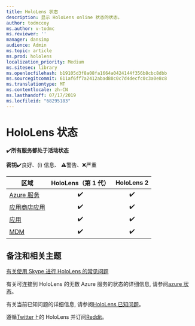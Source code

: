 ```yaml
---
title: HoloLens 状态
description: 显示 HoloLens online 状态的状态。
author: todmccoy
ms.author: v-todmc
ms.reviewer: ''
manager: dansimp
audience: Admin
ms.topic: article
ms.prod: hololens
localization_priority: Medium
ms.sitesec: library
ms.openlocfilehash: b19105d3f8a08fa1664a0424144f356b8cbc8dbb
ms.sourcegitcommit: 611af6ff7a2412abad80c0c7d4decfc0c3a0e8c8
ms.translationtype: MT
ms.contentlocale: zh-CN
ms.lasthandoff: 07/17/2019
ms.locfileid: "68295183"
---
```

# <a name="hololens-status"></a>HoloLens 状态

✔️**所有服务都处于活动状态**

**密钥**✔️良好、(i) 信息、 ⚠警告、❌严重 

区域|HoloLens（第 1 代）|HoloLens 2
----|:----:|:----:
[Azure 服务](https://status.azure.com/en-us/status)|✔️|✔️
[应用商店应用](https://www.microsoft.com/en-us/store/collections/hlgettingstarted/hololens)|✔️|✔️
[应用](https://www.microsoft.com/en-us/hololens/apps)|✔️|✔️
[MDM](https://docs.microsoft.com/en-us/hololens/hololens-enroll-mdm)|✔️|✔️



## <a name="notes-and-related-topics"></a>备注和相关主题

[有关使用 Skype 进行 HoloLens 的常见问题](https://support.skype.com/en/faq/FA34641/frequently-asked-questions-about-using-skype-for-hololens)

有关可连接到 HoloLens 的无数 Azure 服务的状态的详细信息, 请参阅[azure 状态](https://azure.microsoft.com/en-us/status/)。

有关当前已知问题的详细信息, 请参阅[HoloLens 已知问题](https://docs.microsoft.com/en-us/windows/mixed-reality/hololens-known-issues)。

遵循[Twitter](https://twitter.com/HoloLens)上的 HoloLens 并订阅[Reddit](https://www.reddit.com/r/HoloLens/)。
